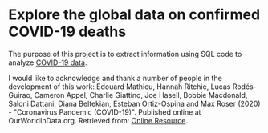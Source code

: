 # Explore the global data on confirmed COVID-19 deaths

The purpose of this project is to extract information using SQL code  to analyze [COVID-19 data](https://ourworldindata.org/covid-deaths).

I would like to acknowledge and thank a number of people in the development of this work: 
Edouard Mathieu, Hannah Ritchie, Lucas Rodés-Guirao, Cameron Appel, Charlie Giattino, Joe Hasell, Bobbie Macdonald, Saloni Dattani, Diana Beltekian, Esteban Ortiz-Ospina and Max Roser (2020) - "Coronavirus Pandemic (COVID-19)". Published online at OurWorldInData.org. Retrieved from: [Online Resource](https://ourworldindata.org/coronavirus).
